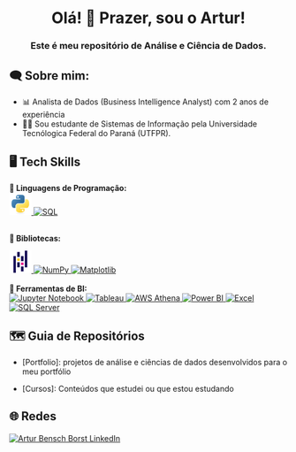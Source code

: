 <h1 align="center">Olá! 👋 Prazer, sou o Artur!</h1>
<h3 align="center">Este é meu repositório de Análise e Ciência de Dados.</h3>

<h2 align="left">🗨 Sobre mim:</h2>

 - 📊 Analista de Dados (Business Intelligence Analyst) com 2 anos de experiência
 - 👨‍🎓 Sou estudante de Sistemas de Informação pela Universidade Tecnólogica Federal do Paraná (UTFPR).

<h2 align="left">🖥 Tech Skills</h2>

<p align="left">

  <!-- Linguagens de Programação -->
  <strong>🔹 Linguagens de Programação:</strong><br>
  <a href="https://www.python.org" target="_blank" rel="noreferrer">
  <img src="https://raw.githubusercontent.com/devicons/devicon/master/icons/python/python-original.svg" alt="Python" width="40" height="40"/>
  </a> 
  <a href="https://aws.amazon.com/pt/what-is/sql/" target="_blank" rel="noreferrer">
  <img src="https://www.tshirtgeek.com.br/wp-content/uploads/2021/09/com037-scaled.jpg" alt="SQL" width="40" height="40"/>
  </a>
 <br><br>
<!-- Bibliotecas -->
  <strong>🔹 Bibliotecas:</strong><br>
  
  <a href="https://pandas.pydata.org/" target="_blank" rel="noreferrer">
        <img src="https://raw.githubusercontent.com/devicons/devicon/2ae2a900d2f041da66e950e4d48052658d850630/icons/pandas/pandas-original.svg" alt="Pandas" width="40" height="40"/>
    
  </a>
    <a href="https://numpy.org/" target="_blank" rel="noreferrer">
      <img src="https://cdn.jsdelivr.net/gh/devicons/devicon/icons/numpy/numpy-original.svg" alt="NumPy" width="40" height="40"/>
    
  </a>
    <a href="https://matplotlib.org/" target="_blank" rel="noreferrer">
      <img src="https://media.licdn.com/dms/image/v2/D4D12AQFq38cGkv_oHQ/article-cover_image-shrink_423_752/article-cover_image-shrink_423_752/0/1679493396295?e=1743638400&v=beta&t=XwEOXZJMdr060xfLKljrmzxSeH7-pkWZuEW_4ylXqGM" alt="Matplotlib" width="50" height="50"/>
  </a>
  <br><br>
<!-- Ferramentas BI -->
  <strong>🔹 Ferramentas de BI:</strong><br>
  <a href="https://jupyter.org/" target="_blank" rel="noreferrer">
    <img src="https://cdn.jsdelivr.net/gh/devicons/devicon/icons/jupyter/jupyter-original-wordmark.svg" alt="Jupyter Notebook" width="40" height="40"/>
  </a>
  <a href="https://www.tableau.com/" target="_blank" rel="noreferrer">
    <img src="https://digitalks.com.br/wp-content/uploads/2014/10/tableau-software.png" alt="Tableau" width="50" height="40"/>
  </a>
  <a href="https://aws.amazon.com/athena/" target="_blank" rel="noreferrer">
    <img src="https://m.media-amazon.com/images/I/41d17Q83jSL.png" alt="AWS Athena" width="50" height="50"/>
  </a>
  <a href="https://powerbi.microsoft.com/" target="_blank" rel="noreferrer">
    <img src="https://upload.wikimedia.org/wikipedia/commons/thumb/c/cf/New_Power_BI_Logo.svg/630px-New_Power_BI_Logo.svg.png" alt="Power BI" width="40" height="40"/>
  </a>
  <a href="https://www.microsoft.com/pt-br/microsoft-365/excel" target="_blank" rel="noreferrer">
    <img src="https://upload.wikimedia.org/wikipedia/commons/thumb/7/73/Microsoft_Excel_2013-2019_logo.svg/587px-Microsoft_Excel_2013-2019_logo.svg.png" alt="Excel" width="40" height="40"/>
  </a>
  <a href="https://www.microsoft.com/en-us/sql-server" target="_blank" rel="noreferrer">
    <img src="https://www.svgrepo.com/show/303229/microsoft-sql-server-logo.svg" alt="SQL Server" width="40" height="40"/>
  </a>

</p>


<h2 align="left">🗺 Guia de Repositórios</h2>

  - [Portfolio]: projetos de análise e ciências de dados desenvolvidos para o meu portfólio
  
  - [Cursos]:  Conteúdos que estudei ou que estou estudando


<h2 align="left">🌐 Redes</h2>
<div style="display: inline_block">
  <p align="left">
    <a href="https://www.linkedin.com/in/arturbenschborst" target="blank">
      <img align="center" src="https://raw.githubusercontent.com/rahuldkjain/github-profile-readme-generator/master/src/images/icons/Social/linked-in-alt.svg" alt="Artur Bensch Borst LinkedIn" height="30" width="40" />
    </a>
  </p>
</div>


</p>
</div> 
